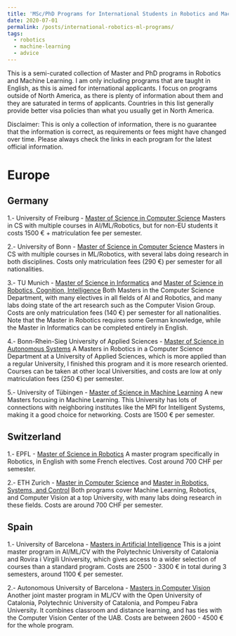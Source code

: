 ```yaml
---
title: 'MSc/PhD Programs for International Students in Robotics and Machine Learning'
date: 2020-07-01
permalink: /posts/international-robotics-ml-programs/
tags:
  - robotics
  - machine-learning
  - advice
---
```


This is a semi-curated collection of Master and PhD programs in Robotics and Machine Learning. I am only including programs that are taught in English, as this is aimed for international applicants. I  focus on programs outside of North America, as there is plenty of information about them and they are saturated in terms of applicants. Countries in this list generally provide better visa policies than what you usually get in North America.

Disclaimer: This is only a collection of information, there is no guarantee that the information is correct, as requirements or fees might have changed over time. Please always check the links in each program for the latest official information.

# Europe

## Germany

 1.- University of Freiburg - [Master of Science in Computer Science](https://www.tf.uni-freiburg.de/en/study-programs/computer-science/m-sc-computer-science)
    Masters in CS with multiple courses in AI/ML/Robotics, but for non-EU students it costs 1500 € + matriculation fee per semester.

 2.- University of Bonn - [Master of Science in Computer Science](https://www.informatik.uni-bonn.de/en/for-students/master-of-science-in-computer-science) 
    Masters in CS with multiple courses in ML/Robotics, with several labs doing research in both disciplines. Costs only matriculation fees (290 €) per semester for all nationalities.

 3.- TU Munich - [Master of Science in Informatics](https://www.in.tum.de/en/for-prospective-students/masters-programs/informatics/) and [Master of Science in Robotics, Cognition, Intelligence](https://www.in.tum.de/en/for-prospective-students/masters-programs/robotics-cognition-intelligence-msc/) Both Masters in the Computer Science Department, with many electives in all fields of AI and Robotics, and many labs doing state of the art research such as the Computer Vision Group. Costs are only matriculation fees (140 €) per semester for all nationalities. Note that the Master in Robotics requires some German knowledge, while the Master in Informatics can be completed entirely in English.

 4.- Bonn-Rhein-Sieg University of Applied Sciences - [Master of Science in Autonomous Systems](https://www.h-brs.de/en/inf/study/master/autonomous-systems) A Masters in Robotics in a Computer Science Department at a University of Applied Sciences, which is more applied than a regular University, I finished this program and it is more research oriented. Courses can be taken at other local Universities, and costs are low at only matriculation fees (250 €) per semester.

 5.- University of Tübingen - [Master of Science in Machine Learning](https://uni-tuebingen.de/en/faculties/faculty-of-science/departments/computer-science/studies/studies-programs/machine-learning/) A new Masters focusing in Machine Learning. This University has lots of connections with neighboring institutes like the MPI for Intelligent Systems, making it a good choice for networking. Costs are 1500 € per semester.

## Switzerland

 1.- EPFL - [Master of Science in Robotics](https://www.epfl.ch/education/master/programs/robotics/) A master program specifically in Robotics, in English with some French electives. Cost around 700 CHF per semester.

 2.- ETH Zurich - [Master in Computer Science](https://inf.ethz.ch/studies/master/master-cs-2020.html) and [Master in Robotics, Systems, and Control](https://inf.ethz.ch/studies/master/master-rsc.html) Both programs cover Machine Learning, Robotics, and Computer Vision at a top University, with many labs doing research in these fields. Costs are around 700 CHF per semester.

## Spain

 1.- University of Barcelona - [Masters in Artificial Intelligence](https://www.fib.upc.edu/en/studies/masters/master-artificial-intelligence) This is a joint master program in AI/ML/CV with the Polytechnic University of Catalonia and Rovira i Virgili University, which gives access to a wider selection of courses than a standard program. Costs are 2500 - 3300 € in total during 3 semesters, around 1100 € per semester.

 2.- Autonomous University of Barcelona - [Masters in Computer Vision](https://pagines.uab.cat/mcv/) Another joint master program in ML/CV with the Open University of Catalonia, Polytechnic University of Catalonia, and Pompeu Fabra University. It combines classroom and distance learning, and has ties with the Computer Vision Center of the UAB. Costs are between 2600 - 4500 € for the whole program.